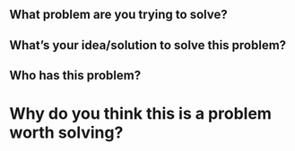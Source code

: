## What problem are you trying to solve?


## What’s your idea/solution to solve this problem? 


## Who has this problem? 


# Why do you think this is a problem worth solving?

